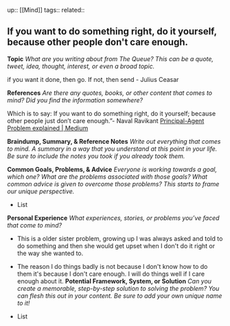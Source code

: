 up::  [[Mind]]
tags::
related::
## If you want to do something right, do it yourself, because other people don't care enough. 


**Topic**
*What are you writing about from The Queue? This can be a quote, tweet, idea, thought, interest, or even a broad topic.*

if you want it done, then go. If not, then send  - Julius Ceasar

**References**
*Are there any quotes, books, or other content that comes to mind? Did you find the information somewhere?*

Which is to say: If you want to do something right, do it yourself; because other people just don’t care enough.”- Naval Ravikant
[Principal-Agent Problem explained | Medium](https://medium.com/@DenisBischof/if-you-want-it-done-go-if-not-send-principal-agent-problem-9efab5fd6360)

**Braindump, Summary, & Reference Notes**
*Write out everything that comes to mind. A summary in a way that you understand at this point in your life. Be sure to include the notes you took if you already took them.*


**Common Goals, Problems, & Advice**
*Everyone is working towards a goal, which one? What are the problems associated with those goals? What common advice is given to overcome those problems? This starts to frame our unique perspective.*

  - List

**Personal Experience**
*What experiences, stories, or problems you’ve faced that come to mind?*

  - This is a older sister problem, growing up I was always asked and told to do something and then she would get upset when I don't do it right or the way she wanted to. 
  - The reason I do things badly is not because I don't know how to do them it's because I don't care enough. I will do things well if I care enough about it.
**Potential Framework, System, or Solution**
*Can you create a memorable, step-by-step solution to solving the problem? You can flesh this out in your content. Be sure to add your own unique name to it!*

  - List